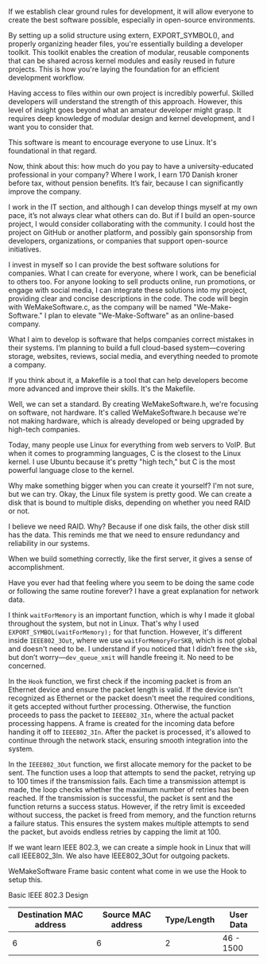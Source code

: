 If we establish clear ground rules for development, it will allow everyone to create the best software possible, especially in open-source environments.

By setting up a solid structure using extern, EXPORT_SYMBOL(), and properly organizing header files, you're essentially building a developer toolkit. This toolkit enables the creation of modular, reusable components that can be shared across kernel modules and easily reused in future projects. This is how you're laying the foundation for an efficient development workflow.

Having access to files within our own project is incredibly powerful. Skilled developers will understand the strength of this approach. However, this level of insight goes beyond what an amateur developer might grasp. It requires deep knowledge of modular design and kernel development, and I want you to consider that.

This software is meant to encourage everyone to use Linux. It's foundational in that regard.

Now, think about this: how much do you pay to have a university-educated professional in your company? Where I work, I earn 170 Danish kroner before tax, without pension benefits. It’s fair, because I can significantly improve the company.

I work in the IT section, and although I can develop things myself at my own pace, it’s not always clear what others can do. But if I build an open-source project, I would consider collaborating with the community. I could host the project on GitHub or another platform, and possibly gain sponsorship from developers, organizations, or companies that support open-source initiatives.

I invest in myself so I can provide the best software solutions for companies. What I can create for everyone, where I work, can be beneficial to others too. For anyone looking to sell products online, run promotions, or engage with social media, I can integrate these solutions into my project, providing clear and concise descriptions in the code. The code will begin with WeMakeSoftware.c, as the company will be named "We-Make-Software." I plan to elevate "We-Make-Software" as an online-based company.

What I aim to develop is software that helps companies correct mistakes in their systems. I’m planning to build a full cloud-based system—covering storage, websites, reviews, social media, and everything needed to promote a company.


If you think about it, a Makefile is a tool that can help developers become more advanced and improve their skills. It's the Makefile.

Well, we can set a standard. By creating WeMakeSoftware.h, we're focusing on software, not hardware. It's called WeMakeSoftware.h because we're not making hardware, which is already developed or being upgraded by high-tech companies.

Today, many people use Linux for everything from web servers to VoIP. But when it comes to programming languages, C is the closest to the Linux kernel. I use Ubuntu because it's pretty "high tech," but C is the most powerful language close to the kernel.

Why make something bigger when you can create it yourself? I'm not sure, but we can try. Okay, the Linux file system is pretty good. We can create a disk that is bound to multiple disks, depending on whether you need RAID or not. 

I believe we need RAID. Why? Because if one disk fails, the other disk still has the data. This reminds me that we need to ensure redundancy and reliability in our systems.

When we build something correctly, like the first server, it gives a sense of accomplishment.

Have you ever had that feeling where you seem to be doing the same code or following the same routine forever? I have a great explanation for network data.

I think `waitForMemory` is an important function, which is why I made it global throughout the system, but not in Linux. That's why I used `EXPORT_SYMBOL(waitForMemory);` for that function. However, it's different inside `IEEE802_3Out`, where we use `waitForMemoryForSKB`, which is not global and doesn't need to be. I understand if you noticed that I didn’t free the `skb`, but don’t worry—`dev_queue_xmit` will handle freeing it. No need to be concerned.


In the `Hook` function, we first check if the incoming packet is from an Ethernet device and ensure the packet length is valid. If the device isn't recognized as Ethernet or the packet doesn't meet the required conditions, it gets accepted without further processing. Otherwise, the function proceeds to pass the packet to `IEEE802_3In`, where the actual packet processing happens. A frame is created for the incoming data before handing it off to `IEEE802_3In`. After the packet is processed, it's allowed to continue through the network stack, ensuring smooth integration into the system.


In the `IEEE802_3Out` function, we first allocate memory for the packet to be sent. The function uses a loop that attempts to send the packet, retrying up to 100 times if the transmission fails. Each time a transmission attempt is made, the loop checks whether the maximum number of retries has been reached. If the transmission is successful, the packet is sent and the function returns a success status. However, if the retry limit is exceeded without success, the packet is freed from memory, and the function returns a failure status. This ensures the system makes multiple attempts to send the packet, but avoids endless retries by capping the limit at 100.

If we want learn IEEE 802.3, we can create a simple hook in Linux that will call IEEE802_3In. We also have IEEE802_3Out for outgoing packets.


WeMakeSoftware Frame basic content what come in we use the Hook to setup this.


Basic IEEE 802.3 Design

| Destination MAC address | Source MAC address | Type/Length | User Data | 
|-------------------------|--------------------|-------------|-----------|
| 6                       | 6                  | 2           | 46 - 1500 |

